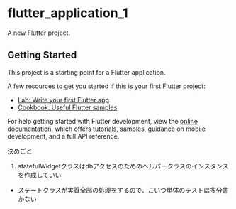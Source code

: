 # flutter_application_1

A new Flutter project.

## Getting Started

This project is a starting point for a Flutter application.

A few resources to get you started if this is your first Flutter project:

- [Lab: Write your first Flutter app](https://docs.flutter.dev/get-started/codelab)
- [Cookbook: Useful Flutter samples](https://docs.flutter.dev/cookbook)

For help getting started with Flutter development, view the
[online documentation](https://docs.flutter.dev/), which offers tutorials,
samples, guidance on mobile development, and a full API reference.



決めごと
1. statefulWidgetクラスはdbアクセスのためのヘルパークラスのインスタンスを作成していい
- ステートクラスが実質全部の処理をするので、こいつ単体のテストは多分書かない